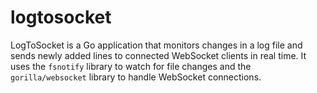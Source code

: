 # logtosocket
LogToSocket is a Go application that monitors changes in a log file and sends newly added lines to connected WebSocket clients in real time. It uses the `fsnotify` library to watch for file changes and the `gorilla/websocket` library to handle WebSocket connections.
